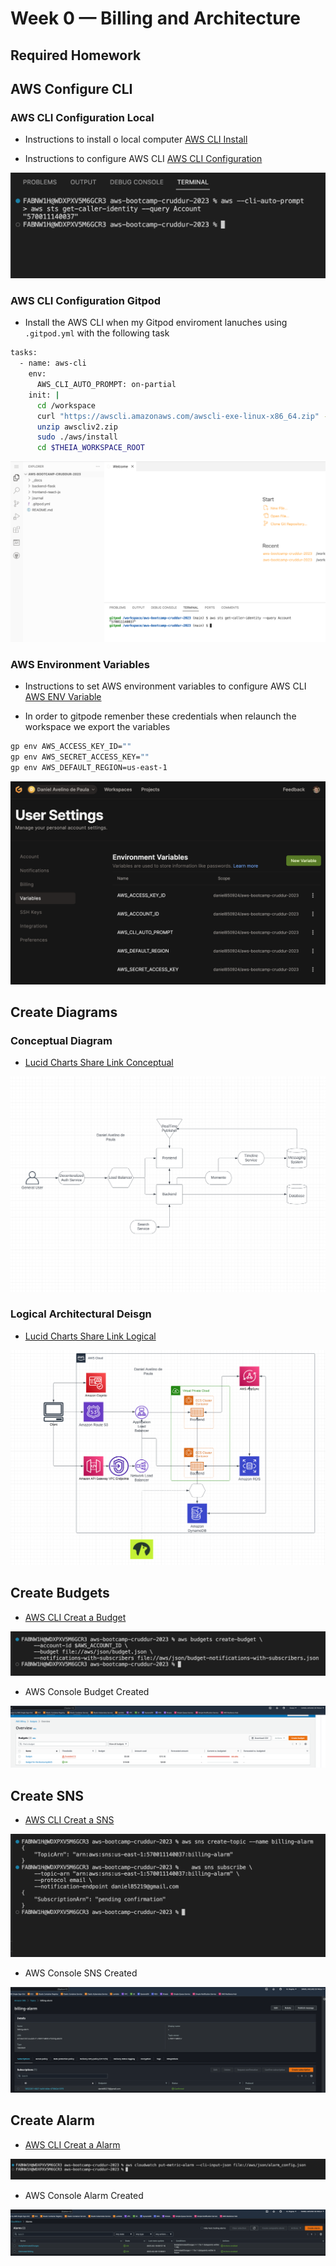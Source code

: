 # Week 0 — Billing and Architecture

## Required Homework

## AWS Configure CLI

### AWS CLI Configuration Local

- Instructions to install o local computer [AWS CLI Install](https://docs.aws.amazon.com/cli/latest/userguide/getting-started-install.html)

- Instructions to configure AWS CLI [AWS CLI Configuration](https://docs.aws.amazon.com/cli/latest/userguide/cli-configure-quickstart.html)

![AWS CLI Local](../assets/week0/cli-configured-local.png)

### AWS CLI Configuration Gitpod

- Install the AWS CLI when my Gitpod enviroment lanuches using `.gitpod.yml` with the following task

```sh
tasks:
  - name: aws-cli
    env:
      AWS_CLI_AUTO_PROMPT: on-partial
    init: |
      cd /workspace
      curl "https://awscli.amazonaws.com/awscli-exe-linux-x86_64.zip" -o "awscliv2.zip"
      unzip awscliv2.zip
      sudo ./aws/install
      cd $THEIA_WORKSPACE_ROOT
```

![AWS CLI gitpod](../assets/week0/cli-configured-gitpod.png)

### AWS Environment Variables

- Instructions to set AWS environment variables to configure AWS CLI [AWS ENV Variable](https://docs.aws.amazon.com/cli/latest/userguide/cli-configure-envvars.html)

- In order to gitpode remenber these credentials when relaunch the workspace we export the variables

```sh
gp env AWS_ACCESS_KEY_ID=""
gp env AWS_SECRET_ACCESS_KEY=""
gp env AWS_DEFAULT_REGION=us-east-1
```

![Gitpod env variables](../assets/week0/git-pod-var.png)

## Create Diagrams

### Conceptual Diagram

- [Lucid Charts Share Link Conceptual](https://lucid.app/lucidchart/a81b8e8f-e8f2-40b7-a9fc-1c0da45f9588/edit?viewport_loc=-799%2C-469%2C3072%2C1393%2C0_0&invitationId=inv_b9587fc9-31ef-4d1c-a948-01558f8043cc)

![Cruddur Conceptual Diagram](../assets/week0/conceptual-diagram.png)

### Logical Architectural Deisgn

- [Lucid Charts Share Link Logical](https://lucid.app/lucidchart/cb27dfe2-8cfa-4987-9121-cd819df4b4b5/edit?viewport_loc=-529%2C71%2C3072%2C1393%2C0_0&invitationId=inv_55e22ed6-1fb3-459b-b707-04604e4a1223)

![Cruddur Logical Design](../assets/week0/logical-diagram.png)

## Create Budgets

- [AWS CLI Creat a Budget](https://docs.aws.amazon.com/cli/latest/reference/budgets/create-budget.html)

![AWS CLI budget](../assets/week0/cli-create-budgets.png)

- AWS Console Budget Created

![AWS Console Budget](../assets/week0/budgets-aws-console.png)

## Create SNS

- [AWS CLI Creat a SNS](https://docs.aws.amazon.com/cli/latest/userguide/cli-services-sns.html)

![AWS CLI sns](../assets/week0/cli-create-sns.png)

- AWS Console SNS Created

![AWS Console SNS](../assets/week0/sns-aws-console.png)

## Create Alarm

- [AWS CLI Creat a Alarm](https://docs.aws.amazon.com/cli/latest/reference/iotevents/create-alarm-model.html)

![AWS CLI sns](../assets/week0/cli-create-alarm.png)

- AWS Console Alarm Created

![AWS Console SNS](../assets/week0/alarm-aws-console.png)
